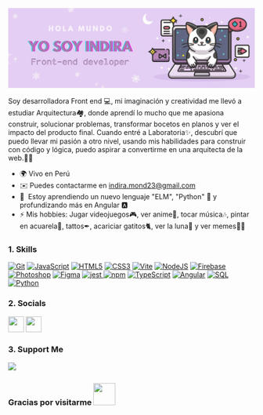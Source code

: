 <img src="dev.jpg"/>

Soy desarrolladora Front end 💻, mi imaginación y creatividad me llevó a estudiar Arquitectura🏘, donde aprendí lo mucho que me apasiona construir, solucionar problemas, transformar bocetos en planos y ver el impacto del producto final. Cuando entré a Laboratoria✨, descubrí que puedo llevar mi pasión a otro nivel, usando mis habilidades para construir con código y lógica, puedo aspirar a convertirme en una arquitecta de la web.🚀🎇

* 🌍  Vivo en Perú
* ✉️  Puedes contactarme en [indira.mond23@gmail.com](mailto:indira.mond23@gmail.com)
* 🧠  Estoy aprendiendo un nuevo lenguaje "ELM", "Python" 👀 y profundizando más en Angular 🅰
* ⚡  Mis hobbies: Jugar videojuegos🎮, ver anime🎌, tocar música🎶, pintar en acuarela🎨, tattos✒, acariciar gatitos🐈, ver la luna🌙 y ver memes🐱‍👤

### 1. Skills

<p align="left">
<a href="https://git-scm.com/" target="_blank" rel="noreferrer"><img src="https://raw.githubusercontent.com/danielcranney/readme-generator/main/public/icons/skills/git-colored.svg" width="36" height="36" alt="Git" /></a>
<a href="https://developer.mozilla.org/en-US/docs/Web/JavaScript" target="_blank" rel="noreferrer"><img src="https://raw.githubusercontent.com/danielcranney/readme-generator/main/public/icons/skills/javascript-colored.svg" width="36" height="36" alt="JavaScript" /></a>
<a href="https://developer.mozilla.org/en-US/docs/Glossary/HTML5" target="_blank" rel="noreferrer"><img src="https://raw.githubusercontent.com/danielcranney/readme-generator/main/public/icons/skills/html5-colored.svg" width="36" height="36" alt="HTML5" /></a>
<a href="https://www.w3.org/TR/CSS/#css" target="_blank" rel="noreferrer"><img src="https://raw.githubusercontent.com/danielcranney/readme-generator/main/public/icons/skills/css3-colored.svg" width="36" height="36" alt="CSS3" /></a>
<a href="https://vitejs.dev/" target="_blank" rel="noreferrer"><img src="https://raw.githubusercontent.com/danielcranney/readme-generator/main/public/icons/skills/vite-colored.svg" width="36" height="36" alt="Vite" /></a>
<a href="https://nodejs.org/en/" target="_blank" rel="noreferrer"><img src="https://raw.githubusercontent.com/danielcranney/readme-generator/main/public/icons/skills/nodejs-colored.svg" width="36" height="36" alt="NodeJS" /></a>
<a href="https://firebase.google.com/" target="_blank" rel="noreferrer"><img src="https://raw.githubusercontent.com/danielcranney/readme-generator/main/public/icons/skills/firebase-colored.svg" width="36" height="36" alt="Firebase" /></a>
<a href="https://www.adobe.com/uk/products/photoshop.html" target="_blank" rel="noreferrer"><img src="https://raw.githubusercontent.com/danielcranney/readme-generator/main/public/icons/skills/photoshop-colored.svg" width="36" height="36" alt="Photoshop" /></a>
<a href="https://www.figma.com/" target="_blank" rel="noreferrer"><img src="https://raw.githubusercontent.com/danielcranney/readme-generator/main/public/icons/skills/figma-colored.svg" width="36" height="36" alt="Figma" /></a>
<a href="https://jestjs.io" target="_blank" rel="noreferrer"> <img src="https://www.vectorlogo.zone/logos/jestjsio/jestjsio-icon.svg" alt="jest" width="36" height="36"/> </a> 
<a href="https://www.npmjs.com/" target="_blank" rel="noreferrer"><img src="https://www.svgviewer.dev/static-svgs/34587/npm.svg" width="36" height="36" alt="npm" /></a>
<a href="https://www.typescriptlang.org/" target="_blank" rel="noreferrer"><img src="https://raw.githubusercontent.com/danielcranney/readme-generator/main/public/icons/skills/typescript-colored.svg" width="36" height="36" alt="TypeScript" /></a>
<a href="https://angular.io/" target="_blank" rel="noreferrer"><img src="https://raw.githubusercontent.com/danielcranney/readme-generator/main/public/icons/skills/angularjs-colored.svg" width="36" height="36" alt="Angular" /></a>
<a href="#" target="_blank" rel="noreferrer"><img src="https://static-00.iconduck.com/assets.00/sql-database-generic-icon-1521x2048-d0vdpxpg.png" width="36" height="36" alt="SQL" /></a>
<a href="#" target="_blank" rel="noreferrer"><img src="https://styles.redditmedia.com/t5_3evbu/styles/communityIcon_78eetq3tym861.png" width="36" height="36" alt="Python" /></a>

</p>

### 2. Socials

<p align="left"> <a href="https://www.github.com/IndiraPe" target="_blank" rel="noreferrer"><img background-color="white" src="https://cdn4.iconfinder.com/data/icons/social-media-logos-6/512/71-github-512.png" width="32" height="32" /></a> <a href="https://www.linkedin.com/in/indira-pp-mond/" target="_blank" rel="noreferrer"><img src="https://raw.githubusercontent.com/danielcranney/readme-generator/main/public/icons/socials/linkedin.svg" width="32" height="32" /></a></p>

### 3. Support Me

<a href="https://www.buymeacoffee.com/indiramondf"><img src="https://cdn.buymeacoffee.com/buttons/v2/default-yellow.png" width="200" /></a>

### Gracias por visitarme <img src="https://pic.funnygifsbox.com/uploads/2019/02/funnygifsbox.com-2019-02-14-05-10-07-25.gif" width="45" height="45" />
